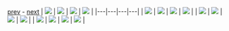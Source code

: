 
[prev](README.md) - [next](gal_2.md)
| [![](../thumb/uncompressed_scenario_training_training.tfrecord-00076-of-01000.gif)](../vid/uncompressed_scenario_training_training.tfrecord-00076-of-01000.gif)  | [![](../thumb/uncompressed_scenario_training_training.tfrecord-00032-of-01000.gif)](../vid/uncompressed_scenario_training_training.tfrecord-00032-of-01000.gif)  | [![](../thumb/uncompressed_scenario_training_training.tfrecord-00065-of-01000.gif)](../vid/uncompressed_scenario_training_training.tfrecord-00065-of-01000.gif)  | [![](../thumb/uncompressed_scenario_training_training.tfrecord-00006-of-01000.gif)](../vid/uncompressed_scenario_training_training.tfrecord-00006-of-01000.gif)  |
|---|---|---|---|
| [![](../thumb/uncompressed_scenario_training_training.tfrecord-00192-of-01000.gif)](../vid/uncompressed_scenario_training_training.tfrecord-00192-of-01000.gif)  | [![](../thumb/uncompressed_scenario_training_training.tfrecord-00093-of-01000.gif)](../vid/uncompressed_scenario_training_training.tfrecord-00093-of-01000.gif)  | [![](../thumb/uncompressed_scenario_training_training.tfrecord-00066-of-01000.gif)](../vid/uncompressed_scenario_training_training.tfrecord-00066-of-01000.gif)  | [![](../thumb/uncompressed_scenario_training_training.tfrecord-00061-of-01000.gif)](../vid/uncompressed_scenario_training_training.tfrecord-00061-of-01000.gif)  |
| [![](../thumb/uncompressed_scenario_training_training.tfrecord-00241-of-01000.gif)](../vid/uncompressed_scenario_training_training.tfrecord-00241-of-01000.gif)  | [![](../thumb/uncompressed_scenario_training_training.tfrecord-00008-of-01000.gif)](../vid/uncompressed_scenario_training_training.tfrecord-00008-of-01000.gif)  | [![](../thumb/uncompressed_scenario_training_training.tfrecord-00022-of-01000.gif)](../vid/uncompressed_scenario_training_training.tfrecord-00022-of-01000.gif)  | [![](../thumb/uncompressed_scenario_training_training.tfrecord-00221-of-01000.gif)](../vid/uncompressed_scenario_training_training.tfrecord-00221-of-01000.gif)  |
| [![](../thumb/uncompressed_scenario_training_training.tfrecord-00238-of-01000.gif)](../vid/uncompressed_scenario_training_training.tfrecord-00238-of-01000.gif)  | [![](../thumb/uncompressed_scenario_training_training.tfrecord-00237-of-01000.gif)](../vid/uncompressed_scenario_training_training.tfrecord-00237-of-01000.gif)  | [![](../thumb/uncompressed_scenario_training_training.tfrecord-00139-of-01000.gif)](../vid/uncompressed_scenario_training_training.tfrecord-00139-of-01000.gif)  | [![](../thumb/uncompressed_scenario_training_training.tfrecord-00105-of-01000.gif)](../vid/uncompressed_scenario_training_training.tfrecord-00105-of-01000.gif)  |
